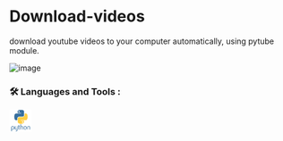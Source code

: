 # Download-videos
download youtube videos to your computer automatically, using pytube module.

![image](https://github.com/binny3213/Download-videos/assets/90454079/ad7fa26e-9d67-42d2-a7fe-4e6dc005928e)

### :hammer_and_wrench: Languages and Tools :
<div>
  <img src="https://github.com/devicons/devicon/blob/master/icons/python/python-original-wordmark.svg" title="Python" **alt="Python" width="40" height="40"/>
</div>
